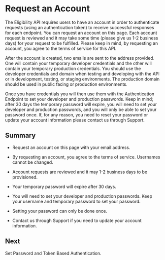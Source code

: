 # Request an Account

The Eligibility API requires users to have an account in order to authenticate requests (using an authentication token) to receive successful responses for each endpoint. You can request an account on this page. Each account request is reviewed and it may take some time (please give us 1-2 business days) for your request to be fulfilled. Please keep in mind, by requesting an account, you agree to the terms of service for this API. 

After the account is created, two emails are sent to the address provided. One will contain your temporary developer credentials and the other will contain your temporary production credentials. You should use the developer credentials and domain when testing and developing with the API or in development, testing, or staging environments. The production domain should be used in public facing or production environments.

Once you have credentials you will then use them with the Authentication Endpoint to set your developer and production passwords. Keep in mind; after 30 days the temporary password will expire, you will need to set your developer and production passwords, and you will only be able to set your password once. If, for any reason, you need to reset your password or update your account information please contact us through Support.

## Summary
* Request an account on this page with your email address. 

* By requesting an account, you agree to the terms of service.
Usernames cannot be changed.

* Account requests are reviewed and it may 1-2 business days to be provisioned.

* Your temporary password will expire after 30 days.

* You will need to set your developer and production passwords.
Keep your username and temporary password to set your password.

* Setting your password can only be done once.

* Contact us through Support if you need to update your account information.

## Next
Set Password and Token Based Authentication.